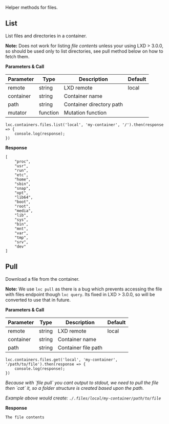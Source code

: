 Helper methods for files.

## List

List files and directories in a container.

**Note:** Does not work for listing *file contents* unless your using LXD > 3.0.0, 
so should be used only to list directories, see pull method below on how to 
fetch them.


**Parameters & Call**

| Parameter    | Type          | Description   | Default       |
| ----------   | ------------- | ------------- | ------------- | 
| remote       | string        | LXD remote    | local         |
| container    | string        | Container name    |           |
| path         | string        | Container directory path | |
| mutator      | function      | Mutation function |           |

```
lxc.containers.files.list('local', 'my-container', '/').then(response => {
    console.log(response);
})
```

**Response**
```
[
    "proc",
    "usr",
    "run",
    "etc",
    "home",
    "sbin",
    "snap",
    "opt",
    "lib64",
    "boot",
    "root",
    "media",
    "lib",
    "sys",
    "bin",
    "mnt",
    "var",
    "tmp",
    "srv",
    "dev"
]
```

## Pull

Download a file from the container.

**Note:** We use `lxc pull` as there is a bug which prevents accessing the file with 
files endpoint though `lxc query`. Its fixed in LXD > 3.0.0, so will be converted 
to use that in future.

**Parameters & Call**

| Parameter    | Type          | Description   | Default       |
| ----------   | ------------- | ------------- | ------------- | 
| remote       | string        | LXD remote    | local         |
| container    | string        | Container name    |           |
| path         | string        | Container file path |

```
lxc.containers.files.get('local', 'my-container', '/path/to/file').then(response => {
    console.log(response);
})
```

<em>
    Because with `file pull` you cant output to stdout, we need to pull the file then `cat` it,
    so a folder structure is created based upon the path.
</em>

<em>Example above would create: `./.files/local/my-container/path/to/file`</em>

**Response**
```
The file contents
```
